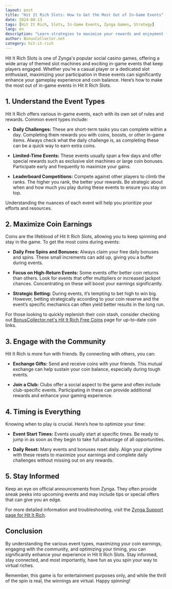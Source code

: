 ```yaml
---
layout: post
title: "Hit It Rich Slots: How to Get the Most Out of In-Game Events"
date: 2024-08-13
tags: [Hit It Rich, Slots, In-Game Events, Zynga Games, Strategy]
lang: en
description: "Learn strategies to maximize your rewards and enjoyment from in-game events in Hit It Rich Slots. Get tips on how to make the most of these events and collect free coins."
author: BonusCollector.net
category: hit-it-rich
---
```


Hit It Rich Slots is one of Zynga's popular social casino games, offering a wide array of themed slot machines and exciting in-game events that keep players engaged. Whether you're a casual player or a dedicated slot enthusiast, maximizing your participation in these events can significantly enhance your gameplay experience and coin balance. Here’s how to make the most out of in-game events in Hit It Rich Slots.

## 1. **Understand the Event Types**

Hit It Rich offers various in-game events, each with its own set of rules and rewards. Common event types include:

- **Daily Challenges:** These are short-term tasks you can complete within a day. Completing them rewards you with coins, boosts, or other in-game items. Always check what the daily challenge is, as completing these can be a quick way to earn extra coins.
  
- **Limited-Time Events:** These events usually span a few days and offer special rewards such as exclusive slot machines or large coin bonuses. Participate early and frequently to maximize your gains.
  
- **Leaderboard Competitions:** Compete against other players to climb the ranks. The higher you rank, the better your rewards. Be strategic about when and how much you play during these events to ensure you stay on top.

Understanding the nuances of each event will help you prioritize your efforts and resources.

## 2. **Maximize Coin Earnings**

Coins are the lifeblood of Hit It Rich Slots, allowing you to keep spinning and stay in the game. To get the most coins during events:

- **Daily Free Spins and Bonuses:** Always claim your free daily bonuses and spins. These small increments can add up, giving you a buffer during events.
  
- **Focus on High-Return Events:** Some events offer better coin returns than others. Look for events that offer multipliers or increased jackpot chances. Concentrating on these will boost your earnings significantly.
  
- **Strategic Betting:** During events, it’s tempting to bet high to win big. However, betting strategically according to your coin reserve and the event’s specific mechanics can often yield better results in the long run.

For those looking to quickly replenish their coin stash, consider checking out [BonusCollector.net's Hit It Rich Free Coins](https://bonuscollector.net/hit-it-rich-free-coins/) page for up-to-date coin links.

## 3. **Engage with the Community**

Hit It Rich is more fun with friends. By connecting with others, you can:

- **Exchange Gifts:** Send and receive coins with your friends. This mutual exchange can help sustain your coin balance, especially during tough events.
  
- **Join a Club:** Clubs offer a social aspect to the game and often include club-specific events. Participating in these can provide additional rewards and enhance your gaming experience.

## 4. **Timing is Everything**

Knowing when to play is crucial. Here’s how to optimize your time:

- **Event Start Times:** Events usually start at specific times. Be ready to jump in as soon as they begin to take full advantage of all opportunities.
  
- **Daily Reset:** Many events and bonuses reset daily. Align your playtime with these resets to maximize your earnings and complete daily challenges without missing out on any rewards.

## 5. **Stay Informed**

Keep an eye on official announcements from Zynga. They often provide sneak peeks into upcoming events and may include tips or special offers that can give you an edge.

For more detailed information and troubleshooting, visit the [Zynga Support page for Hit It Rich](https://zyngasupport.helpshift.com/hc/en/15-hit-it-rich/).

## Conclusion

By understanding the various event types, maximizing your coin earnings, engaging with the community, and optimizing your timing, you can significantly enhance your experience in Hit It Rich Slots. Stay informed, stay connected, and most importantly, have fun as you spin your way to virtual riches. 

Remember, this game is for entertainment purposes only, and while the thrill of the spin is real, the winnings are virtual. Happy spinning!